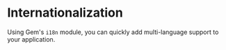# Internationalization

Using Gem's `i18n` module, you can quickly add multi-language support to your application.

<gbp-raw src="/src/examples/i18n/index.ts"></gbp-raw>
